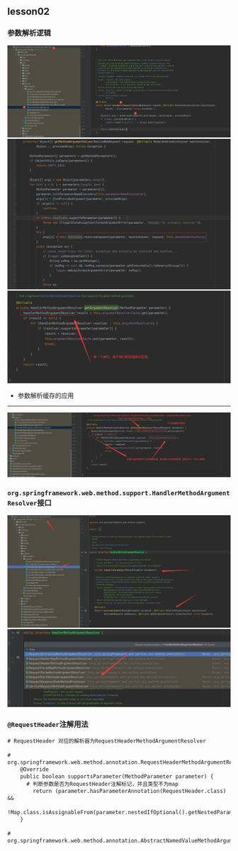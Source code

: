 ## lesson02
### 参数解析逻辑
![img.png](picture/img1.png)
![img.png](picture/img2.png)
![img.png](picture/img3.png)
* 参数解析缓存的应用
---
![img.png](picture/img6.png)
### ```org.springframework.web.method.support.HandlerMethodArgumentResolver```接口
![img.png](picture/img4.png)
![img.png](picture/img5.png)
### ```@RequestHeader```注解用法
```shell
# RequestHeader 对应的解析器为RequestHeaderMethodArgumentResolver

# org.springframework.web.method.annotation.RequestHeaderMethodArgumentResolver.supportsParameter
	@Override
	public boolean supportsParameter(MethodParameter parameter) {
	  # 判断参数是否为RequestHeader注解标记，并且类型不为map
		return (parameter.hasParameterAnnotation(RequestHeader.class) &&
				!Map.class.isAssignableFrom(parameter.nestedIfOptional().getNestedParameterType()));
	}

# org.springframework.web.method.annotation.AbstractNamedValueMethodArgumentResolver.resolveArgument
```
